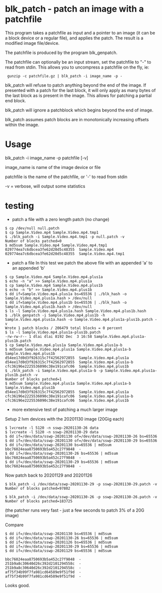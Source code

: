 # blk_patch - patch an image with a patchfile

This program takes a patchfile as input and a pointer to an image 
(it can be a block device or a regular file), and applies
the patch.  The result is a modified image file/device.

The patchfile is produced by the program blk_genpatch.

The patchfile can optionally be an input stream, set the patchfile to "-"
to read from stdin.  This allows you to uncompress a patchfile on the
fly, ie:

```
 gunzip -c patchfile.gz | blk_patch -i image_name -p -
```

blk_patch will refuse to patch anything beyond the end of the image.
If presented with a patch for the last block, it will only apply as
many bytes of the last block as is present in the image.  This allows
for patching a partial end block.

blk_patch will ignore a patchblock which begins beyond the end of image. 

blk_patch assumes patch blocks are in monotonically increasing offsets
within the image.

# Usage

blk_patch -i image_name -p patchfile [-v]

image_name is name of the image device or file

patchfile is the name of the patchfile, or '-' to read from stdin

-v = verbose, will output some statistics

# testing

* patch a file with a zero length patch (no change)

```
$ cp /dev/null null.patch
$ cp Sample.Video.mp4 Sample.Video.mp4.tmp1
$ ./blk_patch -i Sample.Video.mp4.tmp1 -p null.patch -v
Number of blocks patched=0
$ md5sum Sample.Video.mp4 Sample.Video.mp4.tmp1
029774ea7c6dbcea3fe62d20d5c48355  Sample.Video.mp4
029774ea7c6dbcea3fe62d20d5c48355  Sample.Video.mp4.tmp1
```

* patch a file 
In this test we patch the above file with an appended 'a' to an appended 'b'

```
$ cp Sample.Video.mp4 Sample.Video.mp4.plus1a
$ echo -n "a" >> Sample.Video.mp4.plus1a
$ cp Sample.Video.mp4 Sample.Video.mp4.plus1b
$ echo -n "b" >> Sample.Video.mp4.plus1b
$ dd if=Sample.Video.mp4.plus1a bs=65536 | ./blk_hash -o Sample.Video.mp4.plus1a.hash > /dev/null
$ dd if=Sample.Video.mp4.plus1b bs=65536 | ./blk_hash -o Sample.Video.mp4.plus1b.hash > /dev/null
$ ls -l Sample.Video.mp4.plus1a.hash Sample.Video.mp4.plus1b.hash
$ ./blk_genpatch -i Sample.Video.mp4.plus1b -h Sample.Video.mp4.plus1a.hash -o Sample.Video.mp4.plus1a-plus1b.patch -v
Wrote 1 patch blocks / 206479 total blocks = 0 percent
$ ls -l Sample.Video.mp4.plus1a-plus1b.patch
-rw-rw-r-- 1 dlai dlai 8192 Dec  3 16:58 Sample.Video.mp4.plus1a-plus1b.patch
$ cp Sample.Video.mp4.plus1a Sample.Video.mp4.plus1a-b
$ md5sum Sample.Video.mp4.plus1a Sample.Video.mp4.plus1a-b Sample.Video.mp4.plus1b
d54ee17d0d3f926315c7f42562972855  Sample.Video.mp4.plus1a
d54ee17d0d3f926315c7f42562972855  Sample.Video.mp4.plus1a-b
cfc36196e2225536090c38e191cafc06  Sample.Video.mp4.plus1b
$ ./blk_patch -i Sample.Video.mp4.plus1a-b -p Sample.Video.mp4.plus1a-plus1b.patch -v
Number of blocks patched=1
$ md5sum Sample.Video.mp4.plus1a Sample.Video.mp4.plus1a-b Sample.Video.mp4.plus1b
d54ee17d0d3f926315c7f42562972855  Sample.Video.mp4.plus1a
cfc36196e2225536090c38e191cafc06  Sample.Video.mp4.plus1a-b
cfc36196e2225536090c38e191cafc06  Sample.Video.mp4.plus1b
```

* more extensive test of patching a much larger image

Setup 2 lvm devices with the 20201130 image (20Gig each)

```
$ lvcreate -l 5120 -n sswp-20201130-26 data
$ lvcreate -l 5120 -n sswp-20201130-29 data
$ dd if=/dev/data/sswp-20201130 of=/dev/data/sswp-20201130-26 bs=65536
$ dd if=/dev/data/sswp-20201130 of=/dev/data/sswp-20201130-29 bs=65536
$ dd if=/dev/data/sswp-20201130 bs=65536 | md5sum
bbc76024eaa8750693b5a452c27f9848  -
$ dd if=/dev/data/sswp-20201130-26 bs=65536 | md5sum
bbc76024eaa8750693b5a452c27f9848  -
$ dd if=/dev/data/sswp-20201130-29 bs=65536 | md5sum
bbc76024eaa8750693b5a452c27f9848  -
```


Now patch back to 20201129 and 20201126

```
$ blk_patch -i /dev/data/sswp-20201130-29 -p sswp-20201130-29.patch -v
Number of blocks patched=97802

$ blk_patch -i /dev/data/sswp-20201130-26 -p sswp-20201130-26.patch -v
Number of blocks patched=183725
```

(the patcher runs very fast - just a few seconds to patch 3% of a 20G image)

Compare

```
$ dd if=/dev/data/sswp-20201130 bs=65536 | md5sum
$ dd if=/dev/data/sswp-20201130-26 bs=65536 | md5sum
$ dd if=/dev/data/sswp-20201126 bs=65536 | md5sum
$ dd if=/dev/data/sswp-20201130-29 bs=65536 | md5sum
$ dd if=/dev/data/sswp-20201129 bs=65536 | md5sum

bbc76024eaa8750693b5a452c27f9848  -
251b9a8c30640d26c392d2101294558c  -
251b9a8c30640d26c392d2101294558c  -
af75f34b99f7fa981cd64589e9f51f9d  -
af75f34b99f7fa981cd64589e9f51f9d  -
```

Looks good.
